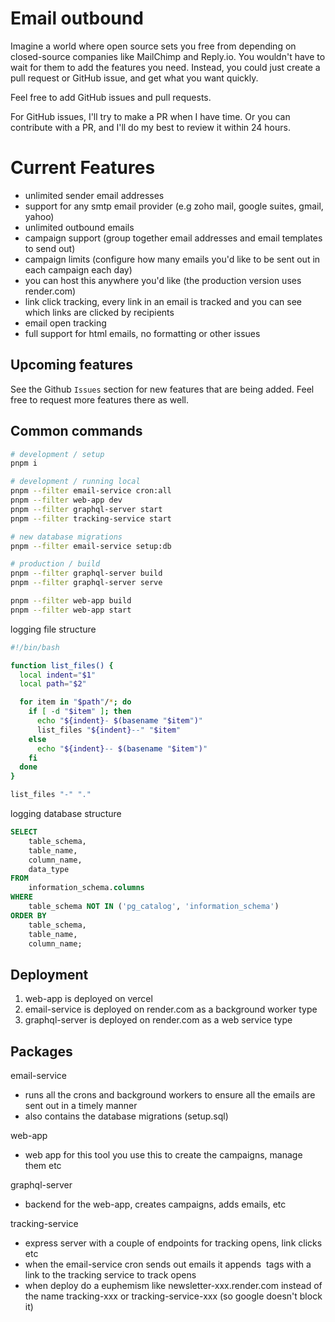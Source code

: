 # Email outbound

Imagine a world where open source sets you free from depending on closed-source companies like MailChimp and Reply.io. You wouldn't have to wait for them to add the features you need. Instead, you could just create a pull request or GitHub issue, and get what you want quickly.

Feel free to add GitHub issues and pull requests.

For GitHub issues, I'll try to make a PR when I have time. Or you can contribute with a PR, and I'll do my best to review it within 24 hours.

# Current Features

- unlimited sender email addresses 
- support for any smtp email provider (e.g zoho mail, google suites, gmail, yahoo)
- unlimited outbound emails
- campaign support (group together email addresses and email templates to send out)
- campaign limits (configure how many emails you'd like to be sent out in each campaign each day)
- you can host this anywhere you'd like (the production version uses render.com)
- link click tracking, every link in an email is tracked and you can see which links are clicked by recipients
- email open tracking
- full support for html emails, no formatting or other issues

## Upcoming features

See the Github `Issues` section for new features that are being added. Feel free to request more features there as well.

## Common commands

```bash
# development / setup
pnpm i

# development / running local
pnpm --filter email-service cron:all
pnpm --filter web-app dev
pnpm --filter graphql-server start
pnpm --filter tracking-service start

# new database migrations
pnpm --filter email-service setup:db

# production / build
pnpm --filter graphql-server build
pnpm --filter graphql-server serve

pnpm --filter web-app build
pnpm --filter web-app start
```

logging file structure

```bash
#!/bin/bash

function list_files() {
  local indent="$1"
  local path="$2"

  for item in "$path"/*; do
    if [ -d "$item" ]; then
      echo "${indent}- $(basename "$item")"
      list_files "${indent}--" "$item"
    else
      echo "${indent}-- $(basename "$item")"
    fi
  done
}

list_files "-" "."
```

logging database structure

```sql
SELECT
    table_schema,
    table_name,
    column_name,
    data_type
FROM
    information_schema.columns
WHERE
    table_schema NOT IN ('pg_catalog', 'information_schema')
ORDER BY
    table_schema,
    table_name,
    column_name;
```

## Deployment

1. web-app is deployed on vercel
2. email-service is deployed on render.com as a background worker type
3. graphql-server is deployed on render.com as a web service type

## Packages

email-service
- runs all the crons and background workers to ensure all the emails are sent out in a timely manner
- also contains the database migrations (setup.sql)

web-app
- web app for this tool you use this to create the campaigns, manage them etc

graphql-server
- backend for the web-app, creates campaigns, adds emails, etc

tracking-service
- express server with a couple of endpoints for tracking opens, link clicks etc
- when the email-service cron sends out emails it appends <img> tags with a link to the tracking service to track opens
- when deploy do a euphemism like newsletter-xxx.render.com instead of the name tracking-xxx or tracking-service-xxx (so google doesn't block it)
